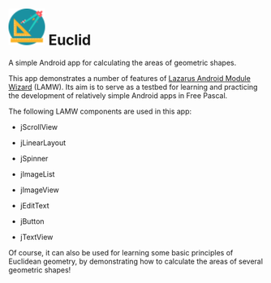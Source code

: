 # <img src="images\geometry.png" alt="Euclid" style="zoom:150%;"/> Euclid
A simple Android app for calculating the areas of geometric shapes.

This app demonstrates a number of features of [Lazarus Android Module Wizard](https://github.com/jmpessoa/lazandroidmodulewizard) (LAMW). Its aim is to serve as a testbed for learning and practicing the development of relatively simple Android apps in Free Pascal.

The following LAMW components are used in this app:

- jScrollView

- jLinearLayout

- jSpinner

- jImageList

- jImageView

- jEditText

- jButton

- jTextView

Of course, it can also be used for learning some basic principles of Euclidean geometry, by demonstrating how to calculate the areas of several geometric shapes!
